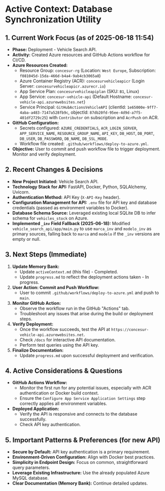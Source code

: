 # Active Context: Database Synchronization Utility

## 1. Current Work Focus (as of 2025-06-18 11:54)

-   **Phase:** Deployment - Vehicle Search API.
-   **Activity:** Created Azure resources and GitHub Actions workflow for CI/CD.
-   **Azure Resources Created:**
    -   Resource Group: `concesur-rg` (Location: `West Europe`, Subscription: `f081045d-15da-466d-b4a4-9ab4cb3065a8`)
    -   Azure Container Registry (ACR): `concesurvehicleapicr` (Login Server: `concesurvehicleapicr.azurecr.io`)
    -   App Service Plan: `concesurvehicleapiplan` (SKU: `B1`, Linux)
    -   App Service: `concesur-vehicle-api` (Default Hostname: `concesur-vehicle-api.azurewebsites.net`)
    -   Service Principal: `GitHubActionsVehicleAPI` (clientId: `1e65000e-9ff7-4aba-a483-7147a528fb9c`, objectId: `87db20fd-95ee-4d9d-a7f5-401df2729c25`) with `Contributor` on subscription and `AcrPush` on ACR.
-   **GitHub Configuration:**
    -   Secrets configured: `AZURE_CREDENTIALS`, `ACR_LOGIN_SERVER`, `APP_SERVICE_NAME`, `RESOURCE_GROUP_NAME`, `API_KEY`, `DB_HOST`, `DB_PORT`, `DB_USER`, `DB_PASSWORD`, `DB_NAME`, `DB_SSL_MODE`.
    -   Workflow file created: `.github/workflows/deploy-to-azure.yml`.
-   **Objective:** User to commit and push workflow file to trigger deployment. Monitor and verify deployment.

## 2. Recent Changes & Decisions

-   **New Project Initiated:** Vehicle Search API.
-   **Technology Stack for API:** FastAPI, Docker, Python, SQLAlchemy, Uvicorn.
-   **Authentication Method:** API Key (`X-API-Key` header).
-   **Configuration Management for API:** `.env` file for API key and database credentials (passed as environment variables to Docker).
-   **Database Schema Source:** Leveraged existing local SQLite DB to infer schema for `vehicles_stock` on Azure.
-   **Implemented `_inv` Field Fallback (2025-06-18):** Modified `vehicle_search_api/app/main.py` to use `marca_inv` and `modelo_inv` as primary sources, falling back to `marca` and `modelo` if the `_inv` versions are empty or null.

## 3. Next Steps (Immediate)

1.  **Update Memory Bank:**
    -   Update `activeContext.md` (this file) - Completed.
    -   Update `progress.md` to reflect the deployment actions taken - In progress.
2.  **User Action: Commit and Push Workflow:**
    -   User to commit `.github/workflows/deploy-to-azure.yml` and push to `main`.
3.  **Monitor GitHub Action:**
    -   Observe the workflow run in the GitHub "Actions" tab.
    -   Troubleshoot any issues that arise during the build or deployment steps.
4.  **Verify Deployment:**
    -   Once the workflow succeeds, test the API at `https://concesur-vehicle-api.azurewebsites.net`.
    -   Check `/docs` for interactive API documentation.
    -   Perform test queries using the API key.
5.  **Finalize Documentation:**
    -   Update `progress.md` upon successful deployment and verification.

## 4. Active Considerations & Questions

-   **GitHub Actions Workflow:**
    -   Monitor the first run for any potential issues, especially with ACR authentication or Docker build context.
    -   Ensure the `Configure App Service Application Settings` step correctly applies all environment variables.
-   **Deployed Application:**
    -   Verify the API is responsive and connects to the database successfully.
    -   Check API key authentication.

## 5. Important Patterns & Preferences (for new API)

-   **Secure by Default:** API key authentication is a primary requirement.
-   **Environment-Driven Configuration:** Align with Docker best practices.
-   **Simplicity in Endpoint Design:** Focus on common, straightforward query parameters.
-   **Leverage Existing Infrastructure:** Use the already populated Azure MySQL database.
-   **Clear Documentation (Memory Bank):** Continue detailed updates.
